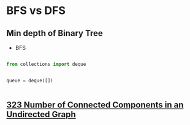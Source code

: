 # BFS vs DFS

## Min depth of Binary Tree
- BFS 

```python

from collections import deque 


queue = deque([])



```

## [323 Number of Connected Components in an Undirected Graph ](https://leetcode.com/problems/number-of-connected-components-in-an-undirected-graph/)

